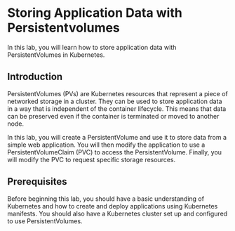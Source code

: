 # Storing Application Data with Persistentvolumes

In this lab, you will learn how to store application data with PersistentVolumes in Kubernetes.

## Introduction

PersistentVolumes (PVs) are Kubernetes resources that represent a piece of networked storage in a cluster. They can be used to store application data in a way that is independent of the container lifecycle. This means that data can be preserved even if the container is terminated or moved to another node.

In this lab, you will create a PersistentVolume and use it to store data from a simple web application. You will then modify the application to use a PersistentVolumeClaim (PVC) to access the PersistentVolume. Finally, you will modify the PVC to request specific storage resources.

## Prerequisites

Before beginning this lab, you should have a basic understanding of Kubernetes and how to create and deploy applications using Kubernetes manifests. You should also have a Kubernetes cluster set up and configured to use PersistentVolumes.
